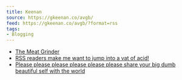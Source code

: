 ```yaml
---
title: Keenan
source: https://gkeenan.co/avgb/
feed: https://gkeenan.co/avgb/?format=rss
tags:
- Blogging
---
```


- [The Meat Grinder](https://gkeenan.co/avgb/the-meat-grinder)
- [RSS readers make me want to jump into a vat of acid!](https://gkeenan.co/avgb/rss-readers-make-me-want-to-jump-into-a-vat-of-acid)
- [Please please please please please please share your big dumb beautiful self with the world](https://gkeenan.co/avgb/please-please-please-please-please-please-share-your-big-dumb-beautiful-self-with-the-world)
